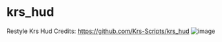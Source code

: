 # krs_hud

Restyle Krs Hud    Credits: https://github.com/Krs-Scripts/krs_hud
![image](https://github.com/Crystal-Script/Restyle-Krs-Hud/assets/158371721/126bd59e-221f-48cc-86b7-d6a4dcf02eec)
